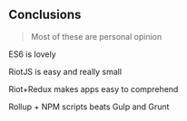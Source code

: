## Conclusions

> Most of these are personal opinion <!-- .element: class="fragment" -->

ES6 is lovely <!-- .element: class="fragment" -->

RiotJS is easy and really small <!-- .element: class="fragment" -->

Riot+Redux makes apps easy to comprehend <!-- .element: class="fragment" -->

Rollup + NPM scripts beats Gulp and Grunt <!-- .element: class="fragment" -->
